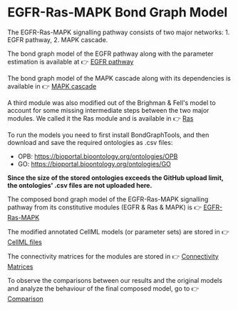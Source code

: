 # EGFR-Ras-MAPK Bond Graph Model

The EGFR-Ras-MAPK signalling pathway consists of two major networks: 1. EGFR pathway, 2. MAPK cascade.

The bond graph model of the EGFR pathway along with the parameter estimation is available at :point_right: [EGFR pathway](https://github.com/Niloofar-Sh/EGFR_MAPK/tree/main/EGF)

The bond graph model of the MAPK cascade along with its dependencies is available in :point_right: [MAPK cascade](https://github.com/Niloofar-Sh/EGFR_MAPK/tree/main/MAPK%20cascade)

A third module was also modified out of the Brighman & Fell's model to account for some missing intermediate steps between the two major modules. We called it the Ras module and is available in :point_right: [Ras](https://github.com/Niloofar-Sh/EGFR_MAPK/tree/main/Ras)

To run the models you need to first install BondGraphTools, and then download and save the required ontologies as .csv files:

- OPB: https://bioportal.bioontology.org/ontologies/OPB
- GO: https://bioportal.bioontology.org/ontologies/GO

__Since the size of the stored ontologies exceeds the GitHub upload limit, the ontologies' .csv files are not uploaded here.__

The composed bond graph model of the EGFR-Ras-MAPK signalling pathway from its constitutive modules (EGFR & Ras & MAPK) is :point_right: [EGFR-Ras-MAPK](https://github.com/Niloofar-Sh/EGFR_MAPK/blob/main/EGF_Ras_MAPK.ipynb)

The modified annotated CellML models (or parameter sets) are stored in :point_right: [CellML files](https://github.com/Niloofar-Sh/EGFR_MAPK/tree/main/CellML%20files) 

The connectivity matrices for the modules are stored in :point_right: [Connectivity Matrices](https://github.com/Niloofar-Sh/EGFR_MAPK/tree/main/Connectivity%20Matrices)  

To observe the comparisons between our results and the original models and analyze the behaviour of the final composed model, go to :point_right: [Comparison](https://github.com/Niloofar-Sh/EGFR_MAPK/tree/main/Results_comparison) 
